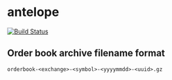 # antelope

[![Build Status](https://travis-ci.org/exeum/antelope.svg?branch=master)](https://travis-ci.org/exeum/antelope)

## Order book archive filename format

```
orderbook-<exchange>-<symbol>-<yyyymmdd>-<uuid>.gz
```
